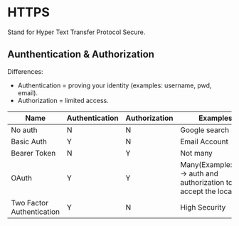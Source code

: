 # HTTPS 

Stand for Hyper Text Transfer Protocol Secure. 

## Aunthentication & Authorization

Differences:

* Authentication = proving your identity (examples: username, pwd, email).
* Authorization = limited access.


Name|Authentication|Authorization|Examples|
---|---|---|---|
No auth|N|N| Google search page|
Basic Auth| Y | N | Email Account|
Bearer Token|N|Y|Not many|
OAuth|Y|Y|Many(Example:Waze -> auth and authorization to accept the location)|
Two Factor Authentication| Y|N|High Security|



